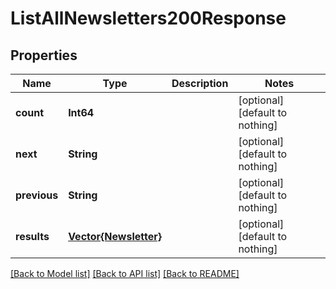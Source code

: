 # ListAllNewsletters200Response


## Properties
Name | Type | Description | Notes
------------ | ------------- | ------------- | -------------
**count** | **Int64** |  | [optional] [default to nothing]
**next** | **String** |  | [optional] [default to nothing]
**previous** | **String** |  | [optional] [default to nothing]
**results** | [**Vector{Newsletter}**](Newsletter.md) |  | [optional] [default to nothing]


[[Back to Model list]](../README.md#models) [[Back to API list]](../README.md#api-endpoints) [[Back to README]](../README.md)


